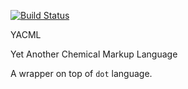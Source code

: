 [![Build Status](https://travis-ci.org/dilawar/moose-chemical.svg)](https://travis-ci.org/dilawar/moose-chemical)

YACML

Yet Another Chemical Markup Language

A wrapper on top of `dot` language.

